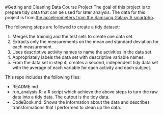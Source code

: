 #Getting and Cleaning Data Course Project
The goal of this project is to prepare tidy data that can be used for later analysis. The data for this project is from <a href="https://d396qusza40orc.cloudfront.net/getdata%2Fprojectfiles%2FUCI%20HAR%20Dataset.zip">the accelerometers from the Samsung Galaxy S smartpho</a>.

The following steps are followed to create a tidy dataset:
<ol>
<li>Merges the training and the test sets to create one data set.</li>
<li>Extracts only the measurements on the mean and standard deviation for each measurement.</li>
<li>Uses descriptive activity names to name the activities in the data set.</li><li>Appropriately labels the data set with descriptive variable names.</li>
<li>From the data set in step 4, creates a second, independent tidy data set with the average of each variable for each activity and each subject.</li>
</ol>

This repo includes the following files:
* README.md
* run_analysis.R: a R script which achieve the above steps to turn the raw data into a tidy data. The output is the tidy data.
* CodeBook.md: Shows the information about the data and describes transformations that I performed to clean up the data.
